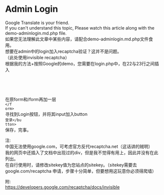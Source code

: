  # Admin Login
Google Translate is your friend.<br>
If you can't understand this topic, Please watch this article along with the demo-adminlogin.md.php file.<br>
如果您无法理解此文章中某些内容，请配合demo-adminlogin.md.php文件食用。<br>
想要在admin中的login加入recaptcha验证？这并不是问题。<br>
（此处使用invisible recaptcha）<br>
根据我的方法+按照Google的demo，您需要在login.php中，在22与23行之间插入<br>
<code><script src="https://www.google.com/recaptcha/api.js" async defer></script></code><br>
<code><br>
     <script><br>
       function onSubmit(token) {<br>
         document.getElementById("demo-form").submit();<br>
       }<br>
     </script><br>
</code><br>
在原form和/form再加一层<br>
<code><f orm id='demo-form' action="?" method="POST"></f orm></code><br>
寻找到Login按钮，并将其input加入button<br>
<code><bu tton class="g-recaptcha" data-sitekey="sitekey" data-callback='onSubmit' input type="submit" value="Login" />登录</bu tton></code><br>
保存，完事。<br>

注:<br>
中国无法使用google.com，可考虑官方反代recaptcha.net（这话讲的贼明）<br>
我的网页中还插入了文档中出现过的div，但是我不觉得有用上，因此并没有在此列出。<br>
在自行使用时，请修改sitekey值为您站点的sitekey。（sitekey需要去 google.com/recaptcha 申请，步骤十分简单，但要想用这玩意你必须得爬墙）<br>

附:<br>
https://developers.google.com/recaptcha/docs/invisible<br>
